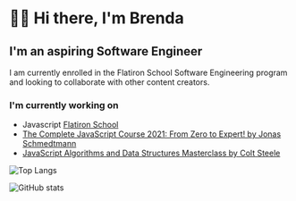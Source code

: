 # 👋🏻 Hi there, I'm Brenda

## I'm an aspiring Software Engineer

I am currently enrolled in the Flatiron School Software Engineering program and looking to collaborate with other content creators.

### I'm currently working on

- Javascript [Flatiron School](https://flatironschool.com)
- [The Complete JavaScript Course 2021: From Zero to Expert! by Jonas Schmedtmann](https://www.udemy.com/share/101WeYAEYbdl5VQngD/)
- [JavaScript Algorithms and Data Structures Masterclass by Colt Steele](https://www.udemy.com/course/js-algorithms-and-data-structures-masterclass/)

![Top Langs](https://github-readme-stats.vercel.app/api/top-langs/?username=ferrufinob&theme=tokyonight)

![GitHub stats](https://github-readme-stats.vercel.app/api?username=ferrufinob&show_icons=true&theme=tokyonight)
